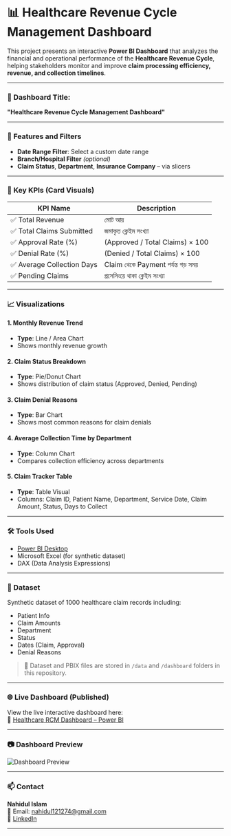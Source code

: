 # 📊 Healthcare Revenue Cycle Management Dashboard

This project presents an interactive **Power BI Dashboard** that analyzes the financial and operational performance of the **Healthcare Revenue Cycle**, helping stakeholders monitor and improve **claim processing efficiency, revenue, and collection timelines**.

---

### 🏥 Dashboard Title:
**"Healthcare Revenue Cycle Management Dashboard"**

---

### 📅 Features and Filters
- **Date Range Filter**: Select a custom date range
- **Branch/Hospital Filter** *(optional)*
- **Claim Status**, **Department**, **Insurance Company** – via slicers

---

### 🎯 Key KPIs (Card Visuals)

| KPI Name                 | Description                                                  |
|--------------------------|--------------------------------------------------------------|
| ✅ Total Revenue          | মোট আয়                                                       |
| ✅ Total Claims Submitted | জমাকৃত ক্লেইম সংখ্যা                                           |
| ✅ Approval Rate (%)      | (Approved / Total Claims) × 100                              |
| ✅ Denial Rate (%)        | (Denied / Total Claims) × 100                                |
| ✅ Average Collection Days| Claim থেকে Payment পর্যন্ত গড় সময়                           |
| ✅ Pending Claims         | প্রসেসিংয়ে থাকা ক্লেইম সংখ্যা                                 |

---

### 📈 Visualizations

#### 1. Monthly Revenue Trend
- **Type**: Line / Area Chart
- Shows monthly revenue growth

#### 2. Claim Status Breakdown
- **Type**: Pie/Donut Chart
- Shows distribution of claim status (Approved, Denied, Pending)

#### 3. Claim Denial Reasons
- **Type**: Bar Chart
- Shows most common reasons for claim denials

#### 4. Average Collection Time by Department
- **Type**: Column Chart
- Compares collection efficiency across departments

#### 5. Claim Tracker Table
- **Type**: Table Visual
- Columns: Claim ID, Patient Name, Department, Service Date, Claim Amount, Status, Days to Collect

---

### 🛠️ Tools Used
- [Power BI Desktop](https://powerbi.microsoft.com/)
- Microsoft Excel (for synthetic dataset)
- DAX (Data Analysis Expressions)

---

### 📁 Dataset
Synthetic dataset of 1000 healthcare claim records including:
- Patient Info
- Claim Amounts
- Department
- Status
- Dates (Claim, Approval)
- Denial Reasons

> 📂 Dataset and PBIX files are stored in `/data` and `/dashboard` folders in this repository.

---

### 🌐 Live Dashboard (Published)
View the live interactive dashboard here:  
🔗 [Healthcare RCM Dashboard – Power BI](https://app.powerbi.com/view?r=eyJrIjoiZTM3NGQ0ZDItNjI5Zi00OWRjLTkzOGItNzkwMDg2OGJjZDU4IiwidCI6IjM0YmVhMGY1LTRlNmMtNDdjZC05NjFmLTIxMjA1ZGYxMjQ1MSIsImMiOjEwfQ%3D%3D)

---

### 📷 Dashboard Preview

![Dashboard Preview](assets/dashboard-preview.png)

---

### 📫 Contact
**Nahidul Islam**  
📧 Email: nahidul121274@gmail.com  
🔗 [LinkedIn](https://www.linkedin.com/in/nahidul63333)

---

